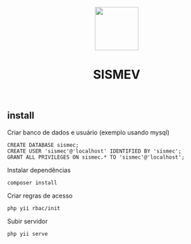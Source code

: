 <p align="center">
    <a href="https://github.com/yiisoft" target="_blank">
        <img src="https://avatars0.githubusercontent.com/u/993323" height="100px">
    </a>
    <h1 align="center">SISMEV</h1>
    <br>
</p>

## install

Criar banco de dados e usuário (exemplo usando mysql)
``` 
CREATE DATABASE sismec;
CREATE USER 'sismec'@'localhost' IDENTIFIED BY 'sismec';
GRANT ALL PRIVILEGES ON sismec.* TO 'sismec'@'localhost';
```

Instalar dependências
```
composer install
```

Criar regras de acesso
```
php yii rbac/init
```

Subir servidor
```
php yii serve
```
